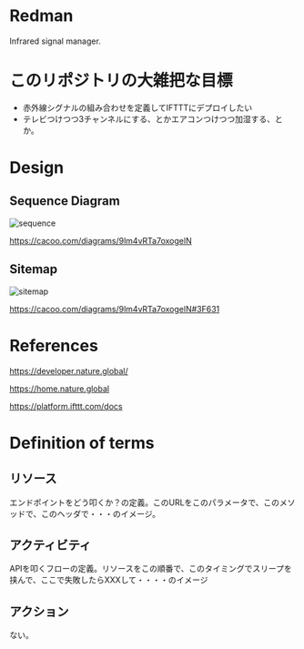 # Redman
Infrared signal manager.

# このリポジトリの大雑把な目標
 * 赤外線シグナルの組み合わせを定義してIFTTTにデプロイしたい
 * テレビつけつつ3チャンネルにする、とかエアコンつけつつ加湿する、とか。

# Design
## Sequence Diagram

![sequence](https://cacoo.com/diagrams/9lm4vRTa7oxogelN-E7D7C.png)

https://cacoo.com/diagrams/9lm4vRTa7oxogelN

## Sitemap

![sitemap](https://cacoo.com/diagrams/9lm4vRTa7oxogelN-3F631.png)

https://cacoo.com/diagrams/9lm4vRTa7oxogelN#3F631

# References
https://developer.nature.global/

https://home.nature.global

https://platform.ifttt.com/docs

# Definition of terms
## リソース
エンドポイントをどう叩くか？の定義。このURLをこのパラメータで、このメソッドで、このヘッダで・・・のイメージ。

## アクティビティ
APIを叩くフローの定義。リソースをこの順番で、このタイミングでスリープを挟んで、ここで失敗したらXXXして・・・・のイメージ

## アクション
ない。
